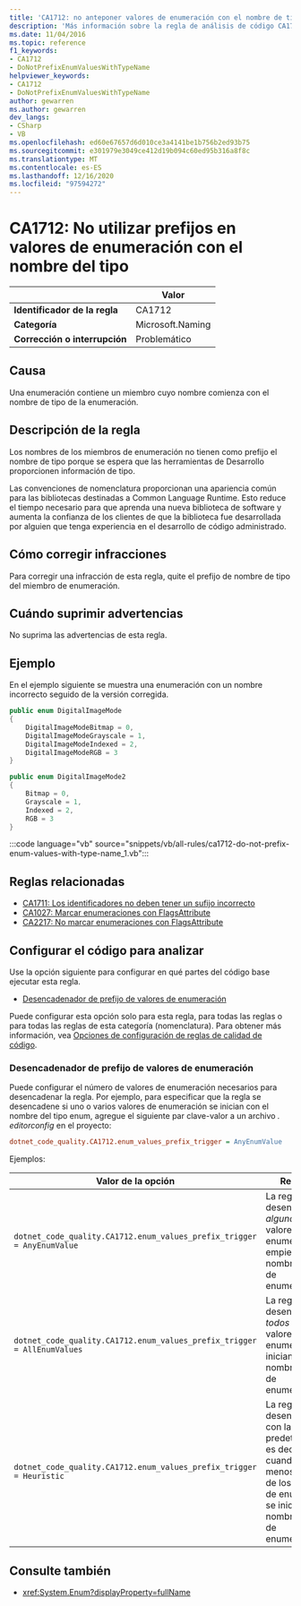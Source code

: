 ```yaml
---
title: 'CA1712: no anteponer valores de enumeración con el nombre de tipo (análisis de código)'
description: 'Más información sobre la regla de análisis de código CA1712: no prefijar valores de enumeración con el nombre de tipo'
ms.date: 11/04/2016
ms.topic: reference
f1_keywords:
- CA1712
- DoNotPrefixEnumValuesWithTypeName
helpviewer_keywords:
- CA1712
- DoNotPrefixEnumValuesWithTypeName
author: gewarren
ms.author: gewarren
dev_langs:
- CSharp
- VB
ms.openlocfilehash: ed60e67657d6d010ce3a4141be1b756b2ed93b75
ms.sourcegitcommit: e301979e3049ce412d19b094c60ed95b316a8f8c
ms.translationtype: MT
ms.contentlocale: es-ES
ms.lasthandoff: 12/16/2020
ms.locfileid: "97594272"
---
```

# <a name="ca1712-do-not-prefix-enum-values-with-type-name"></a>CA1712: No utilizar prefijos en valores de enumeración con el nombre del tipo

| | Valor |
|-|-|
| **Identificador de la regla** |CA1712|
| **Categoría** |Microsoft.Naming|
| **Corrección o interrupción** |Problemático|

## <a name="cause"></a>Causa

Una enumeración contiene un miembro cuyo nombre comienza con el nombre de tipo de la enumeración.

## <a name="rule-description"></a>Descripción de la regla

Los nombres de los miembros de enumeración no tienen como prefijo el nombre de tipo porque se espera que las herramientas de Desarrollo proporcionen información de tipo.

Las convenciones de nomenclatura proporcionan una apariencia común para las bibliotecas destinadas a Common Language Runtime. Esto reduce el tiempo necesario para que aprenda una nueva biblioteca de software y aumenta la confianza de los clientes de que la biblioteca fue desarrollada por alguien que tenga experiencia en el desarrollo de código administrado.

## <a name="how-to-fix-violations"></a>Cómo corregir infracciones

Para corregir una infracción de esta regla, quite el prefijo de nombre de tipo del miembro de enumeración.

## <a name="when-to-suppress-warnings"></a>Cuándo suprimir advertencias

No suprima las advertencias de esta regla.

## <a name="example"></a>Ejemplo

En el ejemplo siguiente se muestra una enumeración con un nombre incorrecto seguido de la versión corregida.

```csharp
public enum DigitalImageMode
{
    DigitalImageModeBitmap = 0,
    DigitalImageModeGrayscale = 1,
    DigitalImageModeIndexed = 2,
    DigitalImageModeRGB = 3
}

public enum DigitalImageMode2
{
    Bitmap = 0,
    Grayscale = 1,
    Indexed = 2,
    RGB = 3
}
```

:::code language="vb" source="snippets/vb/all-rules/ca1712-do-not-prefix-enum-values-with-type-name_1.vb":::

## <a name="related-rules"></a>Reglas relacionadas

- [CA1711: Los identificadores no deben tener un sufijo incorrecto](ca1711.md)
- [CA1027: Marcar enumeraciones con FlagsAttribute](ca1027.md)
- [CA2217: No marcar enumeraciones con FlagsAttribute](ca2217.md)

## <a name="configure-code-to-analyze"></a>Configurar el código para analizar

Use la opción siguiente para configurar en qué partes del código base ejecutar esta regla.

- [Desencadenador de prefijo de valores de enumeración](#enum-values-prefix-trigger)

Puede configurar esta opción solo para esta regla, para todas las reglas o para todas las reglas de esta categoría (nomenclatura). Para obtener más información, vea [Opciones de configuración de reglas de calidad de código](../code-quality-rule-options.md).

### <a name="enum-values-prefix-trigger"></a>Desencadenador de prefijo de valores de enumeración

Puede configurar el número de valores de enumeración necesarios para desencadenar la regla. Por ejemplo, para especificar que la regla se desencadene si uno o varios valores de enumeración se inician con el nombre del tipo enum, agregue el siguiente par clave-valor a un archivo *. editorconfig* en el proyecto:

```ini
dotnet_code_quality.CA1712.enum_values_prefix_trigger = AnyEnumValue
```

Ejemplos:

| Valor de la opción | Resumen |
| --- | --- |
|`dotnet_code_quality.CA1712.enum_values_prefix_trigger = AnyEnumValue` | La regla se desencadena si *alguno* de los valores de enumeración empieza por el nombre del tipo de enumeración.
|`dotnet_code_quality.CA1712.enum_values_prefix_trigger = AllEnumValues` | La regla se desencadena si *todos* los valores de enumeración se inician con el nombre del tipo de enumeración.
|`dotnet_code_quality.CA1712.enum_values_prefix_trigger = Heuristic` | La regla se desencadena con la heurística predeterminada, es decir, cuando al menos el 75% de los valores de enumeración se inician con el nombre del tipo de enumeración.

## <a name="see-also"></a>Consulte también

- <xref:System.Enum?displayProperty=fullName>
